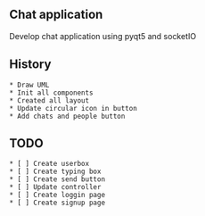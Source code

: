 ## Chat application
Develop chat application using pyqt5 and socketIO

## History
    * Draw UML
    * Init all components
    * Created all layout
    * Update circular icon in button
    * Add chats and people button

## TODO
    * [ ] Create userbox
    * [ ] Create typing box
    * [ ] Create send button
    * [ ] Update controller 
    * [ ] Create loggin page
    * [ ] Create signup page